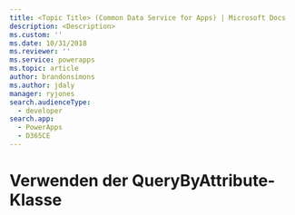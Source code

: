 ```yaml
---
title: <Topic Title> (Common Data Service for Apps) | Microsoft Docs
description: <Description>
ms.custom: ''
ms.date: 10/31/2018
ms.reviewer: ''
ms.service: powerapps
ms.topic: article
author: brandonsimons
ms.author: jdaly
manager: ryjones
search.audienceType:
  - developer
search.app:
  - PowerApps
  - D365CE
---
```

# <a name="use-the-querybyattribute-class"></a>Verwenden der QueryByAttribute-Klasse

<!-- https://docs.microsoft.com/en-us/dynamics365/customer-engagement/developer/org-service/use-querybyattribute-class -->